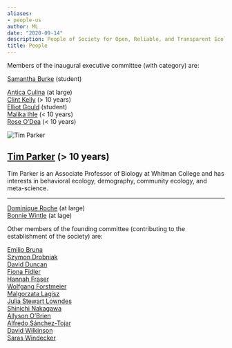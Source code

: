 ```yaml
---
aliases:
- people-us
author: ML
date: "2020-09-14"
description: People of Society for Open, Reliable, and Transparent Ecology and Evolutionary biology (SORTEE)
title: People
---
```






Members of the inaugural executive committee (with category) are:

[Samantha Burke](http://www.i-deel.org/samantha-burke.html) (student)   




[Antica Culina](https://nioo.knaw.nl/en/employees/antica-culina) (at large)   
[Clint Kelly](https://kellylab.weebly.com/) (> 10 years)   
[Elliot Gould](https://orcid.org/0000-0002-6585-538X) (student)   
[Malika Ihle](https://malikaihle.wordpress.com/) (< 10 years)   
[Rose O’Dea](https://www.roseodea.com/) (< 10 years)   



![Tim Parker](/img/people/TimParker.png)

##  [Tim Parker](http://people.whitman.edu/~parkerth/) (> 10 years)     

Tim Parker is an Associate Professor of Biology at Whitman College and has interests in behavioral ecology, demography, community ecology, and meta-science.   

---


[Dominique Roche](https://dominiqueroche.weebly.com/) (at large)   
[Bonnie Wintle](https://bonnieresearch.wordpress.com/about/) (at lage)   
    
   
Other members of the founding committee (contributing to the establishment of the society) are:
   

[Emilio Bruna](http://brunalab.org/emilio-m-bruna/)   
[Szymon Drobniak](https://szymekdrobniak.wordpress.com/)   
[David Duncan](https://www.nespthreatenedspecies.edu.au/people/david-duncan)   
[Fiona Fidler](https://fionaresearch.wordpress.com/about/)   
[Hannah Fraser](https://hsfraser.wordpress.com/)   
[Wolfgang Forstmeier](https://www.orn.mpg.de/person/26271/660919)   
[Malgorzata Lagisz](https://mlagisz.weebly.com/)   
[Julia Stewart Lowndes](https://jules32.github.io/)   
[Shinichi Nakagawa](http://www.i-deel.org/shinichi-nakagawa.html)   
[Allyson O’Brien](https://allysonobrien.com/home/)   
[Alfredo Sánchez-Tojar](https://www.uni-bielefeld.de/(en)/biologie/Evolutionsbiologie/mitarbeiter/tojar.html)   
[David Wilkinson](https://scholar.google.com/citations?user=RMGqZu0AAAAJ&hl=en)   
[Saras Windecker](https://www.smwindecker.com/)   


